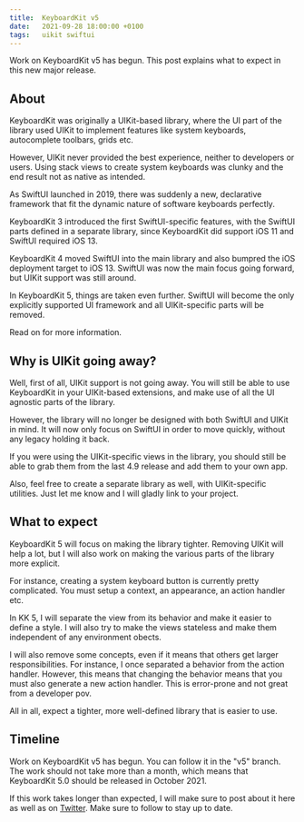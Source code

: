 ```yaml
---
title:  KeyboardKit v5
date:   2021-09-28 18:00:00 +0100
tags:   uikit swiftui
---
```


Work on KeyboardKit v5 has begun. This post explains what to expect in this new major release.


## About

KeyboardKit was originally a UIKit-based library, where the UI part of the library used UIKit to implement features like system keyboards, autocomplete toolbars, grids etc.

However, UIKit never provided the best experience, neither to developers or users. Using stack views to create system keyboards was clunky and the end result not as native as intended.

As SwiftUI launched in 2019, there was suddenly a new, declarative framework that fit the dynamic nature of software keyboards perfectly.

KeyboardKit 3 introduced the first SwiftUI-specific features, with the SwiftUI parts defined in a separate library, since KeyboardKit did support iOS 11 and SwiftUI required iOS 13.

KeyboardKit 4 moved SwiftUI into the main library and also bumpred the iOS deployment target to iOS 13. SwiftUI was now the main focus going forward, but UIKit support was still around.

In KeyboardKit 5, things are taken even further. SwiftUI will become the only explicitly supported UI framework and all UIKit-specific parts will be removed.

Read on for more information.


## Why is UIKit going away?

Well, first of all, UIKit support is not going away. You will still be able to use KeyboardKit in your UIKit-based extensions, and make use of all the UI agnostic parts of the library.

However, the library will no longer be designed with both SwiftUI and UIKit in mind. It will now only focus on SwiftUI in order to move quickly, without any legacy holding it back.

If you were using the UIKit-specific views in the library, you should still be able to grab them from the last 4.9 release and add them to your own app. 

Also, feel free to create a separate library as well, with UIKit-specific utilities. Just let me know and I will gladly link to your project.


## What to expect

KeyboardKit 5 will focus on making the library tighter. Removing UIKit will help a lot, but I will also work on making the various parts of the library more explicit.

For instance, creating a system keyboard button is currently pretty complicated. You must setup a context, an appearance, an action handler etc.

In KK 5, I will separate the view from its behavior and make it easier to define a style. I will also try to make the views stateless and make them independent of any environment obects.

I will also remove some concepts, even if it means that others get larger responsibilities. For instance, I once separated a behavior from the action handler. However, this means that changing the behavior means that you must also generate a new action handler. This is error-prone and not great from a developer pov.

All in all, expect a tighter, more well-defined library that is easier to use.


## Timeline

Work on KeyboardKit v5 has begun. You can follow it in the "v5" branch. The work should not take more than a month, which means that KeyboardKit 5.0 should be released in October 2021.

If this work takes longer than expected, I will make sure to post about it here as well as on [Twitter](https://twitter.com/GetKeyboardKit). Make sure to follow to stay up to date.